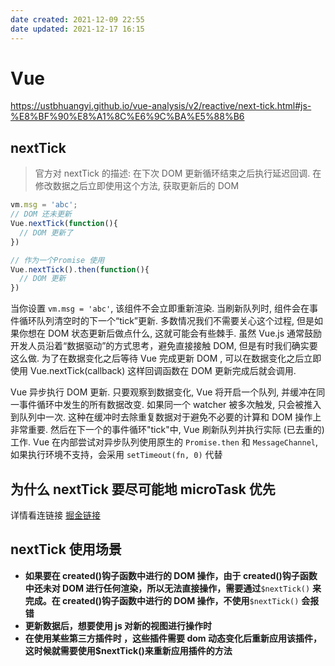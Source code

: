```yaml
---
date created: 2021-12-09 22:55
date updated: 2021-12-17 16:15
---
```


# Vue

<https://ustbhuangyi.github.io/vue-analysis/v2/reactive/next-tick.html#js-%E8%BF%90%E8%A1%8C%E6%9C%BA%E5%88%B6>

## nextTick

> 官方对 nextTick 的描述: 在下次 DOM 更新循环结束之后执行延迟回调. 在修改数据之后立即使用这个方法, 获取更新后的 DOM

```jsx
vm.msg = 'abc';
// DOM 还未更新
Vue.nextTick(function(){
  // DOM 更新了
})

// 作为一个Promise 使用
Vue.nextTick().then(function(){
  // DOM 更新
})
```

当你设置 `vm.msg = 'abc'`, 该组件不会立即重新渲染. 当刷新队列时, 组件会在事件循环队列清空时的下一个“tick”更新. 多数情况我们不需要关心这个过程, 但是如果你想在 DOM 状态更新后做点什么, 这就可能会有些棘手. 虽然 Vue.js 通常鼓励开发人员沿着“数据驱动”的方式思考，避免直接接触 DOM, 但是有时我们确实要这么做. 为了在数据变化之后等待 Vue 完成更新 DOM ,  可以在数据变化之后立即使用 Vue.nextTick(callback) 这样回调函数在 DOM 更新完成后就会调用.

Vue 异步执行 DOM 更新. 只要观察到数据变化, Vue 将开启一个队列, 并缓冲在同一事件循环中发生的所有数据改变. 如果同一个 watcher 被多次触发, 只会被推入到队列中一次. 这种在缓冲时去除重复数据对于避免不必要的计算和 DOM 操作上非常重要. 然后在下一个的事件循环"tick"中, Vue 刷新队列并执行实际 (已去重的) 工作.
Vue 在内部尝试对异步队列使用原生的 `Promise.then` 和 `MessageChannel`, 如果执行环境不支持，会采用 `setTimeout(fn, 0)` 代替

## 为什么 nextTick 要尽可能地 microTask 优先

详情看连链接
[掘金链接](https://juejin.cn/post/6844903918472790023)

## nextTick 使用场景

- **如果要在 created()钩子函数中进行的 DOM 操作，由于 created()钩子函数中还未对 DOM 进行任何渲染，所以无法直接操作，需要通过**`$nextTick()` **来完成。在 created()钩子函数中进行的 DOM 操作，不使用**`$nextTick()` **会报错**
- **更新数据后，想要使用 js 对新的视图进行操作时**
- **在使用某些第三方插件时 ，这些插件需要 dom 动态变化后重新应用该插件，这时候就需要使用$nextTick()来重新应用插件的方法**
